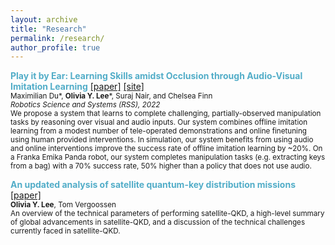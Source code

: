 ```yaml
---
layout: archive
title: "Research"
permalink: /research/
author_profile: true
---
```

<!--
{% if author.googlescholar %}
  You can also find my articles on <u><a href="{{author.googlescholar}}">my Google Scholar profile</a>.</u>
{% endif %}

{% include base_path %}

{% for post in site.publications reversed %}
  {% include archive-single.html %}
{% endfor %}
-->
<span style="color:#52ADC8">**Play it by Ear: Learning Skills amidst Occlusion through Audio-Visual Imitation Learning**</span> [\[paper\]](https://arxiv.org/pdf/2205.14850.pdf) [\[site\]](https://sites.google.com/view/playitbyear) <br>
   <sup>Maximilian Du\*, **Olivia Y. Lee**\*, Suraj Nair, and Chelsea Finn <br>
   *Robotics Science and Systems (RSS), 2022* <br>
   We propose a system that learns to complete challenging, partially-observed manipulation tasks by reasoning over visual and audio inputs. Our system combines offline imitation learning from a modest number of tele-operated demonstrations and online finetuning using human provided interventions. In simulation, our system benefits from using audio and online interventions improve the success rate of offline imitation learning by ~20%. On a Franka Emika Panda robot, our system completes manipulation tasks (e.g. extracting keys from a bag) with a 70% success rate, 50% higher than a policy that does not use audio.</sup> 
   
<span style="color:#52ADC8">**An updated analysis of satellite quantum-key distribution missions**</span> [\[paper\]](https://arxiv.org/pdf/1909.13061.pdf) <br>
<sup>**Olivia Y. Lee**, Tom Vergoossen<br>
  An overview of the technical parameters of performing satellite-QKD, a high-level summary of global advancements in satellite-QKD, and a discussion of the technical challenges currently faced in satellite-QKD. 